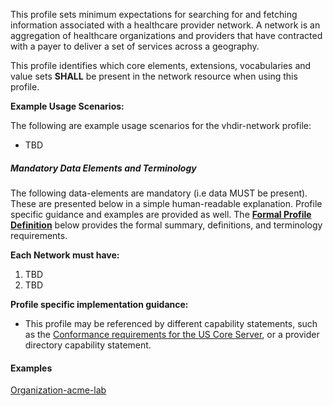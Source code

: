 This profile sets minimum expectations for searching for and fetching information associated with a healthcare provider network. A network is an aggregation of healthcare organizations and providers that have contracted with a payer to deliver a set of services across a geography.

This profile identifies which core elements, extensions, vocabularies and value sets **SHALL** be present in the network resource when using this profile.

**Example Usage Scenarios:**

The following are example usage scenarios for the vhdir-network profile:

-   TBD


##### Mandatory Data Elements and Terminology


The following data-elements are mandatory (i.e data MUST be present). These are presented below in a simple human-readable explanation.  Profile specific guidance and examples are provided as well.  The [**Formal Profile Definition**](#profile) below provides the  formal summary, definitions, and  terminology requirements.  

**Each Network must have:**

1.  TBD
1.  TBD



**Profile specific implementation guidance:**

- This profile may be referenced by different capability statements, such as the [Conformance requirements for the US Core Server], or a provider directory capability statement.

#### Examples

[Organization-acme-lab](Organization-acme-lab.html)

[Organization]: http://hl7.org/fhir/STU3/organization.html
[Conformance requirements for the US Core Server]: CapabilityStatement-server.html
